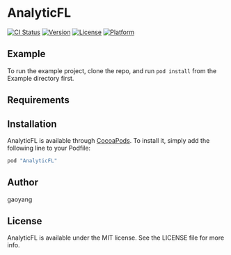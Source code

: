 # AnalyticFL

[![CI Status](http://img.shields.io/travis/gaoyang/AnalyticFL.svg?style=flat)](https://travis-ci.org/gaoyang/AnalyticFL)
[![Version](https://img.shields.io/cocoapods/v/AnalyticFL.svg?style=flat)](http://cocoapods.org/pods/AnalyticFL)
[![License](https://img.shields.io/cocoapods/l/AnalyticFL.svg?style=flat)](http://cocoapods.org/pods/AnalyticFL)
[![Platform](https://img.shields.io/cocoapods/p/AnalyticFL.svg?style=flat)](http://cocoapods.org/pods/AnalyticFL)

## Example

To run the example project, clone the repo, and run `pod install` from the Example directory first.

## Requirements

## Installation

AnalyticFL is available through [CocoaPods](http://cocoapods.org). To install
it, simply add the following line to your Podfile:

```ruby
pod "AnalyticFL"
```

## Author

gaoyang

## License

AnalyticFL is available under the MIT license. See the LICENSE file for more info.
